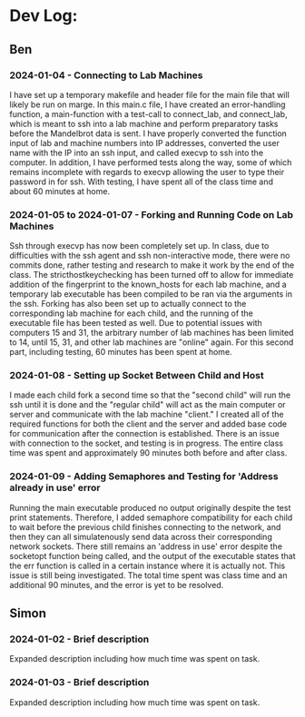 # Dev Log:

## Ben

### 2024-01-04 - Connecting to Lab Machines
I have set up a temporary makefile and header file for the main file that will likely be run on marge. In this main.c file, I have created an error-handling function, a main-function with a test-call to connect_lab, and connect_lab, which is meant to ssh into a lab machine and perform preparatory tasks before the Mandelbrot data is sent. I have properly converted the function input of lab and machine numbers into IP addresses, converted the user name with the IP into an ssh input, and called execvp to ssh into the computer. In addition, I have performed tests along the way, some of which remains incomplete with regards to execvp allowing the user to type their password in for ssh. With testing, I have spent all of the class time and about 60 minutes at home.

### 2024-01-05 to 2024-01-07 - Forking and Running Code on Lab Machines
Ssh through execvp has now been completely set up. In class, due to difficulties with the ssh agent and ssh non-interactive mode, there were no commits done, rather testing and research to make it work by the end of the class. The stricthostkeychecking has been turned off to allow for immediate addition of the fingerprint to the known_hosts for each lab machine, and a temporary lab executable has been compiled to be ran via the arguments in the ssh. Forking has also been set up to actually connect to the corresponding lab machine for each child, and the running of the executable file has been tested as well. Due to potential issues with computers 15 and 31, the arbitrary number of lab machines has been limited to 14, until 15, 31, and other lab machines are "online" again. For this second part, including testing, 60 minutes has been spent at home.

### 2024-01-08 - Setting up Socket Between Child and Host
I made each child fork a second time so that the "second child" will run the ssh until it is done and the "regular child" will act as the main computer or server and communicate with the lab machine "client." I created all of the required functions for both the client and the server and added base code for communication after the connection is established. There is an issue with connection to the socket, and testing is in progress. The entire class time was spent and approximately 90 minutes both before and after class.

### 2024-01-09 - Adding Semaphores and Testing for 'Address already in use' error
Running the main executable produced no output originally despite the test print statements. Therefore, I added semaphore compatibility for each child to wait before the previous child finishes connecting to the network, and then they can all simulatenously send data across their corresponding network sockets. There still remains an 'address in use' error despite the socketopt function being called, and the output of the executable states that the err function is called in a certain instance where it is actually not. This issue is still being investigated. The total time spent was class time and an additional 90 minutes, and the error is yet to be resolved.

## Simon

### 2024-01-02 - Brief description
Expanded description including how much time was spent on task.

### 2024-01-03 - Brief description
Expanded description including how much time was spent on task.
